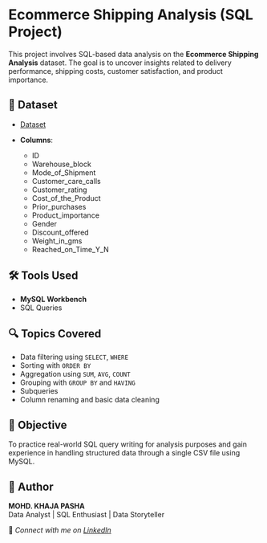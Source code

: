 # Ecommerce Shipping Analysis (SQL Project)

This project involves SQL-based data analysis on the **Ecommerce Shipping Analysis** dataset. The goal is to uncover insights related to delivery performance, shipping costs, customer satisfaction, and product importance.

## 📁 Dataset
- <a href =  "https://www.kaggle.com/datasets/safaeahb/ecommerce-shipping-sql-power-bi" >Dataset</a>

- **Columns**:
  - ID
  - Warehouse_block
  - Mode_of_Shipment
  - Customer_care_calls
  - Customer_rating
  - Cost_of_the_Product
  - Prior_purchases
  - Product_importance
  - Gender
  - Discount_offered
  - Weight_in_gms
  - Reached_on_Time_Y_N

## 🛠️ Tools Used

- **MySQL Workbench**
- SQL Queries

## 🔍 Topics Covered

- Data filtering using `SELECT`, `WHERE`
- Sorting with `ORDER BY`
- Aggregation using `SUM`, `AVG`, `COUNT`
- Grouping with `GROUP BY` and `HAVING`
- Subqueries
- Column renaming and basic data cleaning

## 📌 Objective

To practice real-world SQL query writing for analysis purposes and gain experience in handling structured data through a single CSV file using MySQL.

## 🙌 **Author**
**MOHD. KHAJA PASHA**  
Data Analyst | SQL Enthusiast | Data Storyteller

🔗 *Connect with me on [LinkedIn](https://www.linkedin.com/in/mohd-khaja-pasha/)* 

